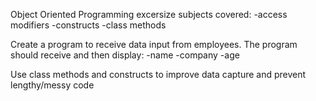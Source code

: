 Object Oriented Programming excersize
subjects covered:
  -access modifiers
  -constructs
  -class methods

Create a program to receive data input from employees. The program should receive and then display:
  -name
  -company
  -age

Use class methods and constructs to improve data capture and prevent lengthy/messy code
